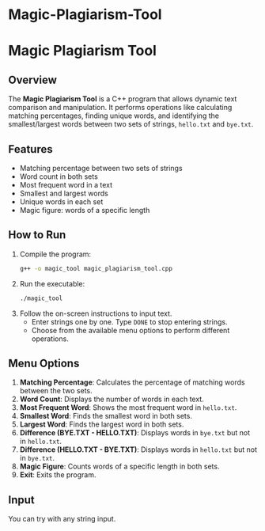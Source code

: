 # Magic-Plagiarism-Tool

# Magic Plagiarism Tool

## Overview
The **Magic Plagiarism Tool** is a C++ program that allows dynamic text comparison and manipulation. It performs operations like calculating matching percentages, finding unique words, and identifying the smallest/largest words between two sets of strings, `hello.txt` and `bye.txt`.

## Features
- Matching percentage between two sets of strings
- Word count in both sets
- Most frequent word in a text
- Smallest and largest words
- Unique words in each set
- Magic figure: words of a specific length

## How to Run
1. Compile the program:
    ```bash
    g++ -o magic_tool magic_plagiarism_tool.cpp
    ```
2. Run the executable:
    ```bash
    ./magic_tool
    ```
3. Follow the on-screen instructions to input text. 
    - Enter strings one by one. Type `DONE` to stop entering strings.
    - Choose from the available menu options to perform different operations.

## Menu Options
1. **Matching Percentage**: Calculates the percentage of matching words between the two sets.
2. **Word Count**: Displays the number of words in each text.
3. **Most Frequent Word**: Shows the most frequent word in `hello.txt`.
4. **Smallest Word**: Finds the smallest word in both sets.
5. **Largest Word**: Finds the largest word in both sets.
6. **Difference (BYE.TXT - HELLO.TXT)**: Displays words in `bye.txt` but not in `hello.txt`.
7. **Difference (HELLO.TXT - BYE.TXT)**: Displays words in `hello.txt` but not in `bye.txt`.
8. **Magic Figure**: Counts words of a specific length in both sets.
9. **Exit**: Exits the program.

## Input
You can try with any string input.

